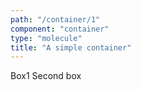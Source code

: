 ```yaml
---
path: "/container/1"
component: "container"
type: "molecule"
title: "A simple container"
---
```


<Container p={3} border="3px solid">
  <Box p={5} border="1px solid" borderColor="red">
    Box1
  </Box>
  <Box>Second box</Box>
</Container>
